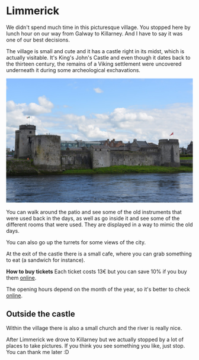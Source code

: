 # Limmerick

We didn't spend much time in this picturesque village. You stopped here by lunch hour on our way from Galway to Killarney. And I have to say it was one of our best decisions.

The village is small and cute and it has a castle right in its midst, which is actually visitable. It's King's John's Castle and even though it dates back to the thirteen century, the remains of a Viking settlement were uncovered underneath it during some archeological exchavations.

![Limmerick Castle](images/Ireland/Limmerick.jpg)

You can walk around the patio and see some of the old instruments that were used back in the days, as well as go inside it and see some of the different rooms that were used. They are displayed in a way to mimic the old days.

You can also go up the turrets for some views of the city.

At the exit of the castle there is a small cafe, where you can grab something to eat (a sandwich for instance).

__How to buy tickets__
Each ticket costs 13€ but you can save 10% if you buy them [online](https://www.kingjohnscastle.com/book-tickets/).

The opening hours depend on the month of the year, so it's better to check [online](kingjohnscastle.com/castle-tour/).

## Outside the castle

Within the village there is also a small church and the river is really nice.

After Limmerick we drove to Killarney but we actually stopped by a lot of places to take pictures. If you think you see something you like, just stop. You can thank me later :D